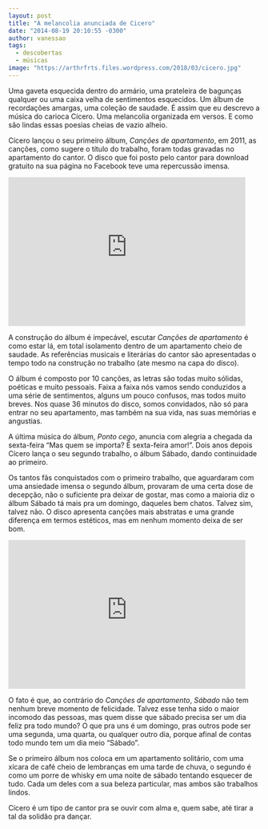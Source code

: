```yaml
---
layout: post
title: "A melancolia anunciada de Cicero"
date: "2014-08-19 20:10:55 -0300"
author: vanessao
tags:
  - descobertas
  - músicas
image: "https://arthrfrts.files.wordpress.com/2018/03/cicero.jpg"
---
```

Uma gaveta esquecida dentro do armário, uma prateleira de bagunças qualquer ou uma caixa velha de sentimentos esquecidos. Um álbum de recordações amargas, uma coleção de saudade. É assim que eu descrevo a música do carioca Cícero. Uma melancolia organizada em versos. E como são lindas essas poesias cheias de vazio alheio.

Cícero lançou o seu primeiro álbum, _Canções de apartamento_, em 2011, as canções, como sugere o título do trabalho, foram todas gravadas no apartamento do cantor. O disco que foi posto pelo cantor para download gratuito na sua página no Facebook teve uma repercussão imensa.

<iframe width="474" height="297" src="https://www.youtube-nocookie.com/embed/5O0hJRfXMvw" frameborder="0" allowfullscreen></iframe>


A construção do álbum é impecável, escutar _Canções de apartamento_ é como estar lá, em total isolamento dentro de um apartamento cheio de saudade. As referências musicais e literárias do cantor são apresentadas o tempo todo na construção no trabalho (ate mesmo na capa do disco).

O álbum é composto por 10 canções, as letras são todas muito sólidas, poéticas e muito pessoais. Faixa a faixa nós vamos sendo conduzidos a uma série de sentimentos, alguns um pouco confusos, mas todos muito breves. Nos quase 36 minutos do disco, somos convidados, não só para entrar no seu apartamento, mas também na sua vida, nas suas memórias e angustias.

A última música do álbum, _Ponto cego_, anuncia com alegria a chegada da sexta-feira “Mas quem se importa? É sexta-feira amor!”. Dois anos depois Cícero lança o seu segundo trabalho, o álbum Sábado, dando continuidade ao primeiro.


Os tantos fãs conquistados com o primeiro trabalho, que aguardaram com uma ansiedade imensa o segundo álbum, provaram de uma certa dose de decepção, não o suficiente pra deixar de gostar, mas como a maioria diz o álbum Sábado tá mais pra um domingo, daqueles bem chatos. Talvez sim, talvez não. O disco apresenta canções mais abstratas e uma grande diferença em termos estéticos, mas em nenhum momento deixa de ser bom.

<iframe width="474" height="297" src="https://www.youtube-nocookie.com/embed/5O0hJRfXMvw" frameborder="0" allowfullscreen></iframe>

O fato é que, ao contrário do _Canções de apartamento_, _Sábado_ não tem nenhum breve momento de felicidade. Talvez esse tenha sido o maior incomodo das pessoas, mas quem disse que sábado precisa ser um dia feliz pra todo mundo? O que pra uns é um domingo, pras outros pode ser uma segunda, uma quarta, ou qualquer outro dia, porque afinal de contas todo mundo tem um dia meio “Sábado”.

Se o primeiro álbum nos coloca em um apartamento solitário, com uma xícara de café cheio de lembranças em uma tarde de chuva, o segundo é como um porre de whisky em uma noite de sábado tentando esquecer de tudo. Cada um deles com a sua beleza particular, mas ambos são trabalhos lindos.

Cícero é um tipo de cantor pra se ouvir com alma e, quem sabe, até tirar a tal da solidão pra dançar.
